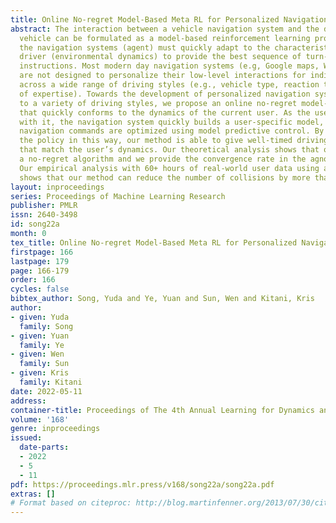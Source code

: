 ```yaml
---
title: Online No-regret Model-Based Meta RL for Personalized Navigation
abstract: The interaction between a vehicle navigation system and the driver of the
  vehicle can be formulated as a model-based reinforcement learning problem, where
  the navigation systems (agent) must quickly adapt to the characteristics of the
  driver (environmental dynamics) to provide the best sequence of turn-by-turn driving
  instructions. Most modern day navigation systems (e.g, Google maps, Waze, Garmin)
  are not designed to personalize their low-level interactions for individual users
  across a wide range of driving styles (e.g., vehicle type, reaction time, level
  of expertise). Towards the development of personalized navigation systems that adapt
  to a variety of driving styles, we propose an online no-regret model-based RL method
  that quickly conforms to the dynamics of the current user. As the user interacts
  with it, the navigation system quickly builds a user-specific model, from which
  navigation commands are optimized using model predictive control. By personalizing
  the policy in this way, our method is able to give well-timed driving instructions
  that match the user’s dynamics. Our theoretical analysis shows that our method is
  a no-regret algorithm and we provide the convergence rate in the agnostic setting.
  Our empirical analysis with 60+ hours of real-world user data using a driving simulator
  shows that our method can reduce the number of collisions by more than 60%.
layout: inproceedings
series: Proceedings of Machine Learning Research
publisher: PMLR
issn: 2640-3498
id: song22a
month: 0
tex_title: Online No-regret Model-Based Meta RL for Personalized Navigation
firstpage: 166
lastpage: 179
page: 166-179
order: 166
cycles: false
bibtex_author: Song, Yuda and Ye, Yuan and Sun, Wen and Kitani, Kris
author:
- given: Yuda
  family: Song
- given: Yuan
  family: Ye
- given: Wen
  family: Sun
- given: Kris
  family: Kitani
date: 2022-05-11
address:
container-title: Proceedings of The 4th Annual Learning for Dynamics and Control Conference
volume: '168'
genre: inproceedings
issued:
  date-parts:
  - 2022
  - 5
  - 11
pdf: https://proceedings.mlr.press/v168/song22a/song22a.pdf
extras: []
# Format based on citeproc: http://blog.martinfenner.org/2013/07/30/citeproc-yaml-for-bibliographies/
---
```

